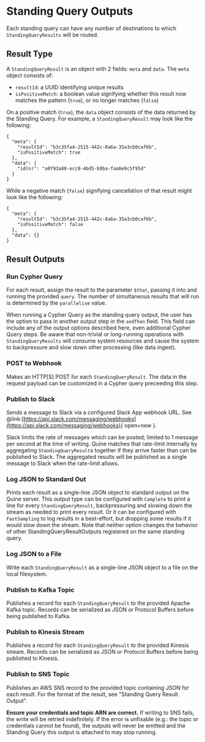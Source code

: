 # Standing Query Outputs

Each standing query can have any number of destinations to which `StandingQueryResults` will be routed. 

## Result Type

A `StandingQueryResult` is an object with 2 fields: `meta` and `data`. The `meta` object consists of:

- `resultId`: a UUID identifying unique results
- `isPositiveMatch`: a boolean value signifying whether this result now matches the pattern (`true`), or no longer matches (`false`)

On a positive match (`true`), the `data` object consists of the data returned by the Standing Query. For example, a `StandingQueryResult` may look like the following:

```
{
  "meta": {
    "resultId": "b3c35fa4-2515-442c-8a6a-35a3cb0caf6b", 
    "isPositiveMatch": true
  }, 
  "data": {
    "id(n)": "a0f93a88-ecc8-4bd5-b9ba-faa6e9c5f95d"
  }
}
```

While a negative match (`false`) signifying cancellation of that result might look like the following:

```
{
  "meta": {
    "resultId": "b3c35fa4-2515-442c-8a6a-35a3cb0caf6b", 
    "isPositiveMatch": false
  }, 
  "data": {}
}
```

## Result Outputs

### Run Cypher Query

For each result, assign the result to the parameter `$that`, passing it into and running the provided `query`. The number of simultaneous results that will run is determined by the `parallelism` value.

When running a Cypher Query as the standing query output, the user has the option to pass in another output step in the `andThen` field. This field can include any of the output options described here, even additional Cypher Query steps. Be aware that non-trivial or long-running operations with `StandingQueryResults` will consume system resources and cause the system to backpressure and slow down other processing (like data ingest).

### POST to Webhook

Makes an HTTP[S] POST for each `StandingQueryResult`. The data in the request payload can be customized in a Cypher query preceeding this step.

### Publish to Slack

Sends a message to Slack via a configured Slack App webhook URL. See @link:[https://api.slack.com/messaging/webhooks](https://api.slack.com/messaging/webhooks){ open=new }.

Slack limits the rate of messages which can be posted; limited to 1 message per second at the time of writing. Quine matches that rate-limit internally by aggregating `StandingQueryResult`s together if they arrive faster than can be published to Slack. The aggregated results will be published as a single message to Slack when the rate-limit allows.

### Log JSON to Standard Out

Prints each result as a single-line JSON object to standard output on the Quine server. This output type can be configured with `Complete` to print a line for every `StandingQueryResult`, backpressuring and slowing down the stream as needed to print every result. Or it can be configured with `FastSampling` to log results in a best-effort, but dropping some results if it would slow down the stream. Note that neither option changes the behavior of other StandingQueryResultOutputs registered on the same standing query.

### Log JSON to a File

Write each `StandingQueryResult` as a single-line JSON object to a file on the local filesystem.

### Publish to Kafka Topic

Publishes a record for each `StandingQueryResult` to the provided Apache Kafka topic. Records can be serialized as JSON or Protocol Buffers before being published to Kafka.

### Publish to Kinesis Stream

Publishes a record for each `StandingQueryResult` to the provided Kinesis stream. Records can be serialized as JSON or Protocol Buffers before being published to Kinesis.

### Publish to SNS Topic

Publishes an AWS SNS record to the provided topic containing JSON for each result. For the format of the result, see "Standing Query Result Output".

**Ensure your credentials and topic ARN are correct.** If writing to SNS fails, the write will be retried indefinitely. If the error is unfixable (e.g.: the topic or credentials cannot be found), the outputs will never be emitted and the Standing Query this output is attached to may stop running.
